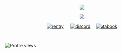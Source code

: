  <p align="center">
  <img src="https://files.catbox.moe/frt1e8.gif" />
</p>

<p align="center">
  <img src="https://files.catbox.moe/zsgs4b.png" />
</p>

<p align="center"
  
[![rentry]()](https://rentry.co/sherlocks) 　 [![discord](https://files.catbox.moe/vrzq0j.png)](https://discordid.netlify.app/?id=794646333821681674)  　[![atabook](https://files.catbox.moe/kkxxk9.png)](https://moriarty.atabook.org/)

<br>

![Profile views](https://komarev.com/ghpvc/?username=cupidscharm&color=201818&label=sinners&style=plastic)
